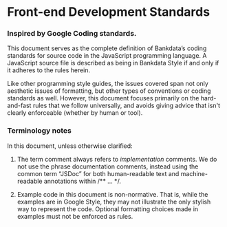 # Front-end Development Standards
### Inspired by Google Coding standards.
This document serves as the complete definition of Bankdata’s coding standards for source code in the JavaScript programming language. A JavaScript source file is described as being in Bankdata Style if and only if it adheres to the rules herein.

Like other programming style guides, the issues covered span not only aesthetic issues of formatting, but other types of conventions or coding standards as well. However, this document focuses primarily on the hard-and-fast rules that we follow universally, and avoids giving advice that isn't clearly enforceable (whether by human or tool).

### Terminology notes
In this document, unless otherwise clarified:

1. The term comment always refers to *implementation* comments. We do not use the phrase documentation comments, instead using the common term “JSDoc” for both human-readable text and machine-readable annotations within /** … */.

2. Example code in this document is non-normative. That is, while the examples are in Google Style, they may not illustrate the only stylish way to represent the code. Optional formatting choices made in examples must not be enforced as rules.
